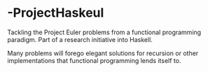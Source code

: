 # -ProjectHaskeul
Tackling the Project Euler problems from a functional programming paradigm. Part of a research initiative into Haskell.

Many problems will forego elegant solutions for recursion or other implementations that functional programming lends itself to.
